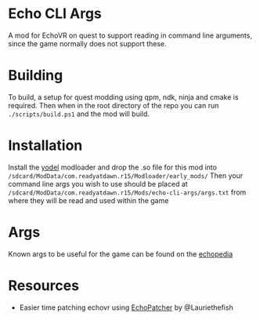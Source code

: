# Echo CLI Args

A mod for EchoVR on quest to support reading in command line arguments, since the game normally does not support these.

# Building

To build, a setup for quest modding using qpm, ndk, ninja and cmake is required.
Then when in the root directory of the repo you can run `./scripts/build.ps1` and the mod will build.

# Installation

Install the [yodel](https://github.com/RedBrumbler/Yodel) modloader and drop the .so file for this mod into `/sdcard/ModData/com.readyatdawn.r15/Modloader/early_mods/`
Then your command line args you wish to use should be placed at `/sdcard/ModData/com.readyatdawn.r15/Mods/echo-cli-args/args.txt` from where they will be read and used within the game

# Args

Known args to be useful for the game can be found on the [echopedia](https://echopedia.gg/wiki/Echo_VR_Command_Line_Arguments)

# Resources
 - Easier time patching echovr using [EchoPatcher](https://github.com/Lauriethefish/EchoPatcher) by @Lauriethefish

